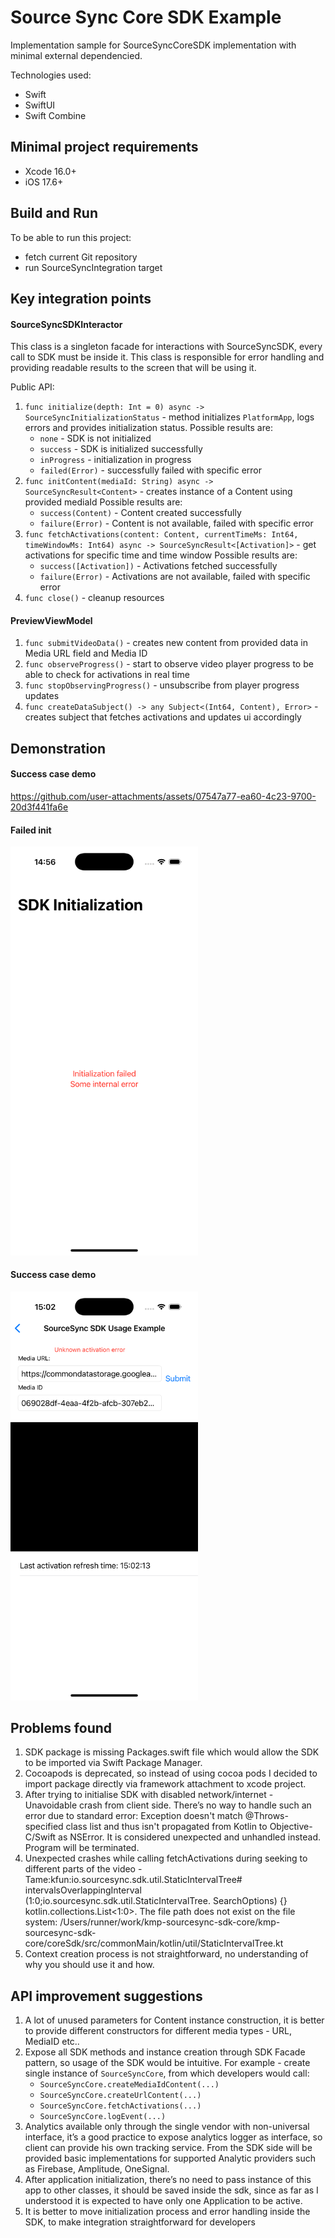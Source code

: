 # Source Sync Core SDK Example

Implementation sample for SourceSyncCoreSDK implementation with minimal external dependencied.

Technologies used:

- Swift
- SwiftUI
- Swift Combine

## Minimal project requirements

- Xcode 16.0+
- iOS 17.6+

## Build and Run
To be able to run this project:
- fetch current Git repository
- run SourceSyncIntegration target

## Key integration points
#### SourceSyncSDKInteractor
This class is a singleton facade for interactions with SourceSyncSDK, every call to SDK must be inside it. This class is responsible for error handling and providing readable results to the screen that will be using it.

Public API:
1. `func initialize(depth: Int = 0) async -> SourceSyncInitializationStatus` - method initializes `PlatformApp`, logs errors and provides initialization status.
   Possible results are:
   - `none` - SDK is not initialized
   - `success` - SDK is initialized successfully
   - `inProgress` - initialization in progress
   - `failed(Error)` - successfully failed with specific error
2. `func initContent(mediaId: String) async -> SourceSyncResult<Content>` - creates instance of a Content using provided mediaId
   Possible results are:
   - `success(Content)` - Content created successfully
   - `failure(Error)` - Content is not available, failed with specific error
3. `func fetchActivations(content: Content, currentTimeMs: Int64, timeWindowMs: Int64) async -> SourceSyncResult<[Activation]>` - get activations for specific time and time window
   Possible results are:
   - `success([Activation])` - Activations fetched successfully
   - `failure(Error)` - Activations are not available, failed with specific error
4. `func close()` - cleanup resources
#### PreviewViewModel
1. `func submitVideoData()` - creates new content from provided data in Media URL field and Media ID
2. `func observeProgress()` - start to observe video player progress to be able to check for activations in real time
3. `func stopObservingProgress()` - unsubscribe from player progress updates
4. `func createDataSubject() -> any Subject<(Int64, Content), Error>` - creates subject that fetches activations and updates ui accordingly
## Demonstration
#### Success case demo
https://github.com/user-attachments/assets/07547a77-ea60-4c23-9700-20d3f441fa6e

#### Failed init
<img src="Demo/init_error.png" alt="Alt Text" width="300">

#### Success case demo
<img src="Demo/preview_error.png" alt="Alt Text" width="300">

## Problems found
1. SDK package is missing Packages.swift file which would allow the SDK to be imported via Swift Package Manager.
2. Cocoapods is deprecated, so instead of using cocoa pods I decided to import package directly via framework attachment to xcode project.
3. After trying to initialise SDK with disabled network/internet - Unavoidable crash from client side. There’s no way to handle such an error due to standard error: Exception doesn't match @Throws-specified class list and thus isn't propagated from Kotlin to Objective-C/Swift as NSError. It is considered unexpected and unhandled instead. Program will be terminated.
4. Unexpected crashes while calling fetchActivations during seeking to different parts of the video - Tame:kfun:io.sourcesync.sdk.util.StaticIntervalTree# intervalsOverlappingInterval (1:0;io.sourcesync.sdk.util.StaticIntervalTree. SearchOptions) {} kotlin.collections.List<1:0>. The file path does not exist on the file system: /Users/runner/work/kmp-sourcesync-sdk-core/kmp-sourcesync-sdk-core/coreSdk/src/commonMain/kotlin/util/StaticIntervalTree.kt
5. Context creation process is not straightforward, no understanding of why you should use it and how.

## API improvement suggestions

1. A lot of unused parameters for Content instance construction, it is better to provide different constructors for different media types - URL, MediaID etc..
2. Expose all SDK methods and instance creation through SDK Facade pattern, so usage of the SDK would be intuitive. For example - create single instance of `SourceSyncCore`, from which developers would call:
   - `SourceSyncCore.createMediaIdContent(...)`
   - `SourceSyncCore.createUrlContent(...)`
   - `SourceSyncCore.fetchActivations(...)`
   - `SourceSyncCore.logEvent(...)`
3. Analytics available only through the single vendor with non-universal interface, it’s a good practice to expose analytics logger as interface, so client can provide his own tracking service. From the SDK side will be provided basic implementations for supported Analytic providers such as Firebase, Amplitude, OneSignal.
4.  After application initialization, there’s no need to pass instance of this app to other classes, it should be saved inside the sdk, since as far as I understood it is expected to have only one Application to be active.
5. It is better to move initialization process and error handling inside the SDK, to make integration straightforward for developers
